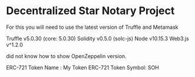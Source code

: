 # Decentralized Star Notary Project

For this you will need to use the latest version of Truffle and Metamask

Truffle v5.0.30 (core: 5.0.30)
Solidity v0.5.0 (solc-js)
Node v10.15.3
Web3.js v^1.2.0

did not know how to show OpenZeppelin version.



ERC-721 Token Name :  My Token
ERC-721 Token Symbol: SOH
